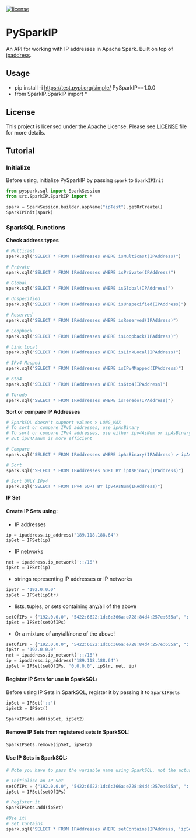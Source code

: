 [![license](https://img.shields.io/badge/license-Apache_2.0-blue.svg)](https://github.com/jshalaby510/PySparkIP/blob/main/LICENSE)

# PySparkIP
An API for working with IP addresses in Apache Spark. Built on top of [ipaddress](https://docs.python.org/3/library/ipaddress.html).

## Usage
  * pip install -i https://test.pypi.org/simple/ PySparkIP==1.0.0
  * from SparkIP.SparkIP import *

## License
This project is licensed under the Apache License. Please see [LICENSE](LICENSE) file for more details.

## Tutorial
### Initialize
Before using, initialize PySparkIP by passing `spark` to `SparkIPInit`
```python
from pyspark.sql import SparkSession
from src.SparkIP.SparkIP import *

spark = SparkSession.builder.appName("ipTest").getOrCreate()
SparkIPInit(spark)
```

### SparkSQL Functions
**Check address types**
```python
# Multicast
spark.sql("SELECT * FROM IPAddresses WHERE isMulticast(IPAddress)")

# Private
spark.sql("SELECT * FROM IPAddresses WHERE isPrivate(IPAddress)")

# Global
spark.sql("SELECT * FROM IPAddresses WHERE isGlobal(IPAddress)")

# Unspecified
spark.sql("SELECT * FROM IPAddresses WHERE isUnspecified(IPAddress)")

# Reserved
spark.sql("SELECT * FROM IPAddresses WHERE isReserved(IPAddress)")

# Loopback
spark.sql("SELECT * FROM IPAddresses WHERE isLoopback(IPAddress)")

# Link Local
spark.sql("SELECT * FROM IPAddresses WHERE isLinkLocal(IPAddress)")

# IPv4 Mapped
spark.sql("SELECT * FROM IPAddresses WHERE isIPv4Mapped(IPAddress)")

# 6to4
spark.sql("SELECT * FROM IPAddresses WHERE is6to4(IPAddress)")

# Teredo
spark.sql("SELECT * FROM IPAddresses WHERE isTeredo(IPAddress)")
```

**Sort or compare IP Addresses**
```python
# SparkSQL doesn't support values > LONG_MAX
# To sort or compare IPv6 addresses, use ipAsBinary
# To sort or compare IPv4 addresses, use either ipv4AsNum or ipAsBinary
# But ipv4AsNum is more efficient

# Compare
spark.sql("SELECT * FROM IPAddresses WHERE ipAsBinary(IPAddress) > ipAsBinary('192.209.45.194')")

# Sort
spark.sql("SELECT * FROM IPAddresses SORT BY ipAsBinary(IPAddress)")

# Sort ONLY IPv4
spark.sql("SELECT * FROM IPv4 SORT BY ipv4AsNum(IPAddress)")
```

**IP Set**
#### Create IP Sets using:
* IP addresses 
```python
ip = ipaddress.ip_address("189.118.188.64")
ipSet = IPSet(ip)
  ```
* IP networks 
```python
net = ipaddress.ip_network('::/16')
ipSet = IPSet(ip)
  ```
* strings representing IP addresses or IP networks 
```python
ipStr = '192.0.0.0'
ipSet = IPSet(ipStr)
```
* lists, tuples, or sets containing any/all of the above
```python
setOfIPs = {"192.0.0.0", "5422:6622:1dc6:366a:e728:84d4:257e:655a", "::"}
ipSet = IPSet(setOfIPs)
```
* Or a mixture of any/all/none of the above!
```python
setOfIPs = {"192.0.0.0", "5422:6622:1dc6:366a:e728:84d4:257e:655a", "::"}
ipStr = '192.0.0.0'
net = ipaddress.ip_network('::/16')
ip = ipaddress.ip_address("189.118.188.64")
ipSet = IPSet(setOfIPs, '0.0.0.0', ipStr, net, ip)
```
#### Register IP Sets for use in SparkSQL:
Before using IP Sets in SparkSQL, register it by passing it to `SparkIPSets`
```python
ipSet = IPSet('::')
ipSet2 = IPSet()

SparkIPSets.add(ipSet, ipSet2)
```
#### Remove IP Sets from registered sets in SparkSQL:
```python
SparkIPSets.remove(ipSet, ipSet2)
```

#### Use IP Sets in SparkSQL:
```python
# Note you have to pass the variable name using SparkSQL, not the actual variable

# Initialize an IP Set
setOfIPs = {"192.0.0.0", "5422:6622:1dc6:366a:e728:84d4:257e:655a", "::"}
ipSet = IPSet(setOfIPs)

# Register it
SparkIPSets.add(ipSet)

#Use it!
# Set Contains
spark.sql("SELECT * FROM IPAddresses WHERE setContains(IPAddress, 'ipSet')")
```